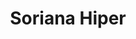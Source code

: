 ---
title: "Soriana Hiper"
url: /hermosillo/soriana-hiper-boulevard-antonio-quiroga/
shop: supermercado
---